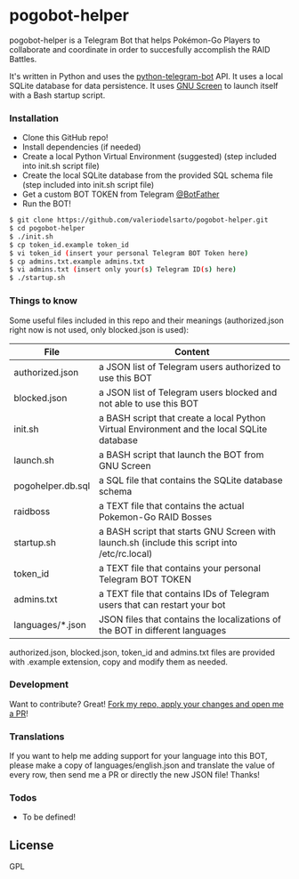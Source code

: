 # pogobot-helper

pogobot-helper is a Telegram Bot that helps Pokémon-Go Players to collaborate and coordinate in order to succesfully accomplish the RAID Battles.

It's written in Python and uses the [python-telegram-bot](https://github.com/python-telegram-bot/python-telegram-bot) API.
It uses a local SQLite database for data persistence.
It uses [GNU Screen](https://www.gnu.org/software/screen/) to launch itself with a Bash startup script.

### Installation

* Clone this GitHub repo!
* Install dependencies (if needed)
* Create a local Python Virtual Environment (suggested) (step included into init.sh script file)
* Create the local SQLite database from the provided SQL schema file (step included into init.sh script file)
* Get a custom BOT TOKEN from Telegram [@BotFather](https://core.telegram.org/bots#6-botfather)
* Run the BOT!

```sh
$ git clone https://github.com/valeriodelsarto/pogobot-helper.git
$ cd pogobot-helper
$ ./init.sh
$ cp token_id.example token_id
$ vi token_id (insert your personal Telegram BOT Token here)
$ cp admins.txt.example admins.txt
$ vi admins.txt (insert only your(s) Telegram ID(s) here)
$ ./startup.sh
```

### Things to know

Some useful files included in this repo and their meanings (authorized.json right now is not used, only blocked.json is used):

| File | Content |
| ------ | ------ |
| authorized.json | a JSON list of Telegram users authorized to use this BOT |
| blocked.json | a JSON list of Telegram users blocked and not able to use this BOT |
| init.sh | a BASH script that create a local Python Virtual Environment and the local SQLite database |
| launch.sh | a BASH script that launch the BOT from GNU Screen |
| pogohelper.db.sql | a SQL file that contains the SQLite database schema |
| raidboss | a TEXT file that contains the actual Pokemon-Go RAID Bosses |
| startup.sh | a BASH script that starts GNU Screen with launch.sh (include this script into /etc/rc.local) |
| token_id | a TEXT file that contains your personal Telegram BOT TOKEN |
| admins.txt | a TEXT file that contains IDs of Telegram users that can restart your bot |
| languages/*.json | JSON files that contains the localizations of the BOT in different languages |

authorized.json, blocked.json, token_id and admins.txt files are provided with .example extension, copy and modify them as needed. 

### Development

Want to contribute? Great! [Fork my repo, apply your changes and open me a PR](https://help.github.com/articles/creating-a-pull-request-from-a-fork/)!

### Translations

If you want to help me adding support for your language into this BOT, please make a copy of languages/english.json and translate the value of every row, then send me a PR or directly the new JSON file! Thanks!

### Todos

 - To be defined!

License
----

GPL
